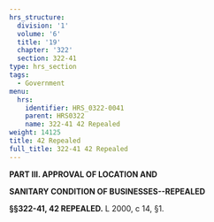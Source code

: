 ```yaml
---
hrs_structure:
  division: '1'
  volume: '6'
  title: '19'
  chapter: '322'
  section: 322-41
type: hrs_section
tags:
  - Government
menu:
  hrs:
    identifier: HRS_0322-0041
    parent: HRS0322
    name: 322-41 42 Repealed
weight: 14125
title: 42 Repealed
full_title: 322-41 42 Repealed
---
```

**PART III. APPROVAL OF LOCATION AND**

**SANITARY CONDITION OF BUSINESSES--REPEALED**

**§§322-41, 42 REPEALED.** L 2000, c 14, §1.